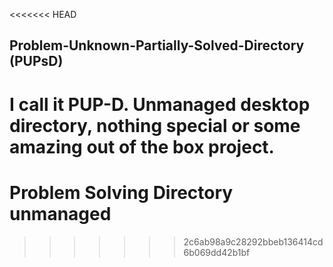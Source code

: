 <<<<<<< HEAD
## Problem-Unknown-Partially-Solved-Directory (PUPsD)

I call it PUP-D.
Unmanaged desktop directory, nothing special or some amazing out of the box project.
=======
# Problem Solving Directory unmanaged
>>>>>>> 2c6ab98a9c28292bbeb136414cd6b069dd42b1bf
